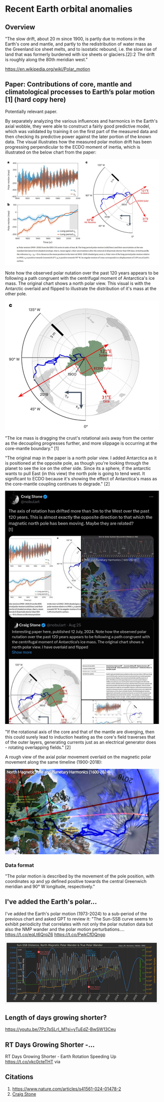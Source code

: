 # Recent Earth orbital anomalies

## Overview

"The slow drift, about 20 m since 1900, is partly due to motions in the Earth's core and mantle, and partly to the redistribution of water mass as the Greenland ice sheet melts, and to isostatic rebound, i.e. the slow rise of land that was formerly burdened with ice sheets or glaciers.[2]: 2  The drift is roughly along the 80th meridian west."

https://en.wikipedia.org/wiki/Polar_motion

## Paper: Contributions of core, mantle and climatological processes to Earth’s polar motion [1] (hard copy here)

Potentially relevant paper.

By separately analyzing the various influences and harmonics in the Earth's axial wobble, they were able to construct a fairly good predictive model, which was validated by training it on the first part of the measured data and then checking its predictive power against the later portion of the known data. The visual illustrates how the measured polar motion drift has been progressing perpendicular to the ECDO moment of inertia, which is illustrated on the below chart from the paper:

![](img/polar-motion-drift.jpg)

Note how the observed polar nutation over the past 120 years appears to be following a path congruent with the centrifugal moment of Antarctica's ice mass. The original chart shows a north polar view. This visual is with the Antarctic overlaid and flipped to illustrate the distribution of it's mass at the other pole.

![](img/polar-motion-drift-2.jpg)

"The ice mass is dragging the crust's rotational axis away from the center as the decoupling progresses further, and more slippage is occurring at the core-mantle boundary." [1]

"The original map in the paper is a north polar view. I added Antarctica as it is positioned at the opposite pole, as though you're looking through the planet to see the ice on the other side. Since its a sphere, if the antarctic wants to pull East (in this view) the north pole is going to tend west. It significant to ECDO because it's showing the effect of Antarctica's mass as the core-mantle coupling continues to degrade." [2]

![](img/npw.jpg)

"If the rotational axis of the core and that of the mantle are diverging, then this could surely lead to induction heating as the core's field traverses that of the outer layers, generating currents just as an electrical generator does - rotating overlapping fields." [2]

A rough view of the axial polar movement overlaid on the magnetic polar movement along the same timeline (1900-2018):

![](img/npw2.jpg)

### Data format

"The polar motion is described by the movement of the pole position, with coordinates xp and yp defined positive towards the central Greenwich meridian and 90° W longitude, respectively."

## I've added the Earth's polar...

I've added the Earth's polar motion (1973-2024) to a sub-period of the previous chart and asked GPT to review it: "The Sun-SSB curve seems to exhibit periodicity that correlates with not only the polar nutation data but also the NMP wander and the polar motion perturbations.… https://t.co/eqLt6QrqZ6 https://t.co/PwkCfDQngp

![](img/1832360727715238369-GW3W_6tXsAEKOKw.jpg)

## Length of days growing shorter?

https://youtu.be/7Pz7pSLrI_M?si=yTuEdZ-BwSW13Ceu

## RT Days Growing Shorter -...

RT Days Growing Shorter - Earth Rotation Speeding Up https://t.co/vkc0cteTHT via

## Citations

1. https://www.nature.com/articles/s41561-024-01478-2
2. [Craig Stone](https://nobulart.com)